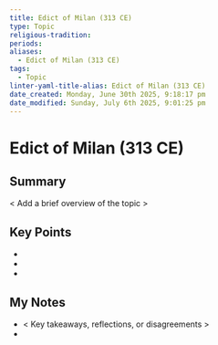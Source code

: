 ```yaml
---
title: Edict of Milan (313 CE)
type: Topic
religious-tradition: 
periods: 
aliases:
  - Edict of Milan (313 CE)
tags:
  - Topic
linter-yaml-title-alias: Edict of Milan (313 CE)
date_created: Monday, June 30th 2025, 9:18:17 pm
date_modified: Sunday, July 6th 2025, 9:01:25 pm
---
```


# Edict of Milan (313 CE)

## Summary
< Add a brief overview of the topic >

## Key Points
- 
- 
- 

## My Notes
- < Key takeaways, reflections, or disagreements >
- 